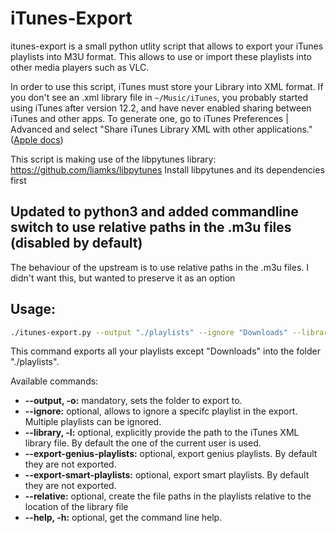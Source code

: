 # iTunes-Export
itunes-export is a small python utlity script that allows to export your iTunes playlists into M3U format. This allows to use or import these playlists into other media players such as VLC.

In order to use this script, iTunes must store your Library into XML format. If you don't see an .xml library file in `~/Music/iTunes`, you probably started using iTunes after version 12.2, and have never enabled sharing between iTunes and other apps. To generate one, go to iTunes Preferences | Advanced and select "Share iTunes Library XML with other applications." ([Apple docs](https://support.apple.com/en-us/HT201610))

This script is making use of the libpytunes library: https://github.com/liamks/libpytunes
Install libpytunes and its dependencies first

## Updated to python3 and added commandline switch to use relative paths in the .m3u files (disabled by default)
The behaviour of the upstream is to use relative paths in the .m3u files. I didn't want this, but wanted to preserve it as an option

## Usage:
```bash
./itunes-export.py --output "./playlists" --ignore "Downloads" --library '/path/to/iTunes Music Library.xml'
```
This command exports all your playlists except "Downloads" into the folder "./playlists".

Available commands:
* **--output, -o:** mandatory, sets the folder to export to.
* **--ignore:** optional, allows to ignore a specifc playlist in the export. Multiple playlists can be ignored.
* **--library, -l:** optional, explicitly provide the path to the iTunes XML library file. By default the one of the current user is used. 
* **--export-genius-playlists:** optional, export genius playlists. By default they are not exported.
* **--export-smart-playlists:** optional, export smart playlists. By default they are not exported.
* **--relative:** optional, create the file paths in the playlists relative to the location of the library file
* **--help, -h:** optional, get the command line help.
